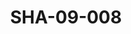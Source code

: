 ---
pid: SHA-09-008
title: SHA-09-008
language: ar
original_label: 
rights: شرحبيل احمد
location_of_original: شرحبيل احمد
photographer_or_studio: 
scanned_from: photograph 7.4 by 10.5
_date: '1964'
location: جنوب السودان
description: فرقة شرحبيل احمد واخرون
additional_notes: 
permission_display: 'yes'
on_server: 'no'
on_website: 'no'
permalink: /photopages/ar/SHA-09-008
layout: photo-page
---